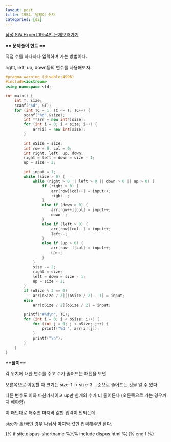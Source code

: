 ```yaml
---
layout: post
title: 1954. 달팽이 숫자
categories: [d2]
---
```


[삼성 SW Expert 1954번 문제보러가기](https://swexpertacademy.com/main/code/problem/problemDetail.do?contestProbId=AV5PobmqAPoDFAUq&categoryId=AV5PobmqAPoDFAUq&categoryType=CODE)

**== 문제풀이 힌트 ==**<br>

직접 수를 하나하나 입력하며 가는 방법이다.<br>

right, left, up, down등의 변수를 사용해보자.<br>

```cpp
#pragma warning (disable:4996)
#include<iostream>
using namespace std;

int main() {
	int T, size;
	scanf("%d", &T);
	for (int TC = 1; TC <= T; TC++) {
		scanf("%d",&size);
		int **arr = new int*[size];
		for (int i = 0; i < size; i++) {
			arr[i] = new int[size];
		}
		
		int oSize = size;
		int row = 0, col = 0;
		int right, left, up, down;
		right = left = down = size - 1;
		up = size - 2;

		int input = 1;
		while (size > 0) {
			while (right > 0 || left > 0 || down > 0 || up > 0) {
				if (right > 0) {
					arr[row][col++] = input++;
					right--;
				}
				else if (down > 0) {
					arr[row++][col] = input++;
					down--;
				}
				else if (left > 0) {
					arr[row][col--] = input++;
					left--;
				}
				else if (up > 0) {
					arr[row--][col] = input++;
					up--;
				}
			}
			size -= 2;
			right = size;
			left = down = size - 1;
			up = size - 2;
		}
		if (oSize % 2 == 0)
			arr[oSize / 2][(oSize / 2) - 1] = input;
		else
			arr[oSize / 2][oSize / 2] = input;

		printf("#%d\n", TC);
		for (int i = 0; i < oSize; i++) {
			for (int j = 0; j < oSize; j++) {
				printf("%d ", arr[i][j]);
			}
			printf("\n");
		}
	}
}
```

**==풀이==**<br>

각 위치에 대한 변수를 주고 수가 줄어드는 패턴을 보면<br>

오른쪽으로 이동할 때 크기는 size-1 -> size-3 ...순으로 줄어드는 것을 알 수 있다.<br>

다른 변수도 이와 마찬가지이고 up만 한개의 수가 더 줄어든다 (오른쪽으로 가는 경우까지 빼야함)<br>

이 패턴대로 해주면 마지막 값만 입력이 안되는데<br>

size가 홀/짝인 경우 나눠서 마지막 값만 입력해주면 된다.<br>

{% if site.dispus-shortname %}{% include dispus.html %}{% endif %}